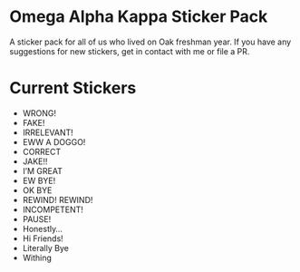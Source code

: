 # Omega Alpha Kappa Sticker Pack
A sticker pack for all of us who lived on Oak freshman year. If you have any suggestions for new stickers, get in contact with me or file a PR. 

# Current Stickers
* WRONG!
* FAKE!
* IRRELEVANT!
* EWW A DOGGO!
* CORRECT
* JAKE!!
* I’M GREAT
* EW BYE!
* OK BYE
* REWIND! REWIND!
* INCOMPETENT!
* PAUSE!
* Honestly…
* Hi Friends!
* Literally Bye
* Withing